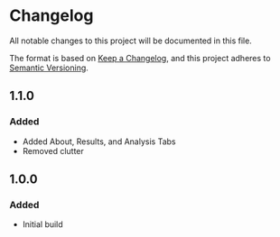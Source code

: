 # Changelog

All notable changes to this project will be documented in this file.

The format is based on [Keep a Changelog](https://keepachangelog.com/en/1.0.0/),
and this project adheres to [Semantic Versioning](https://semver.org/).

## 1.1.0

### Added

- Added About, Results, and Analysis Tabs
- Removed clutter

## 1.0.0

### Added

- Initial build
